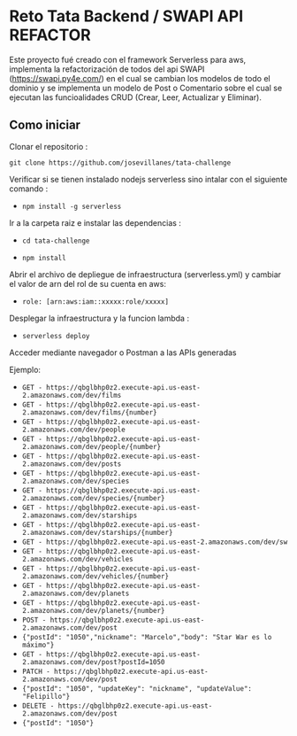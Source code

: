 # Reto Tata Backend / SWAPI API REFACTOR

Este proyecto fué creado con el framework Serverless para aws, implementa la refactorización de todos del api SWAPI (https://swapi.py4e.com/) en el cual se cambian los modelos de todo el dominio y se implementa un modelo de Post o Comentario sobre el cual se ejecutan las funcioalidades CRUD (Crear, Leer, Actualizar y Eliminar).

## Como iniciar

Clonar el repositorio :

`git clone https://github.com/josevillanes/tata-challenge`

Verificar si se tienen instalado nodejs serverless sino intalar con el siguiente comando :

- `npm install -g serverless`

Ir a la carpeta raiz e instalar las dependencias :

- `cd tata-challenge`

- `npm install`

Abrir el archivo de depliegue de infraestructura (serverless.yml) y cambiar el valor de arn del rol de su cuenta en aws:

- `role: [arn:aws:iam::xxxxx:role/xxxxx]`

Desplegar la infraestructura y la funcion lambda :

- `serverless deploy`

Acceder mediante navegador o Postman a las APIs generadas

Ejemplo:

- `GET - https://qbglbhp0z2.execute-api.us-east-2.amazonaws.com/dev/films`
- `GET - https://qbglbhp0z2.execute-api.us-east-2.amazonaws.com/dev/films/{number}`
- `GET - https://qbglbhp0z2.execute-api.us-east-2.amazonaws.com/dev/people`
- `GET - https://qbglbhp0z2.execute-api.us-east-2.amazonaws.com/dev/people/{number}`
- `GET - https://qbglbhp0z2.execute-api.us-east-2.amazonaws.com/dev/posts`
- `GET - https://qbglbhp0z2.execute-api.us-east-2.amazonaws.com/dev/species`
- `GET - https://qbglbhp0z2.execute-api.us-east-2.amazonaws.com/dev/species/{number}`
- `GET - https://qbglbhp0z2.execute-api.us-east-2.amazonaws.com/dev/starships`
- `GET - https://qbglbhp0z2.execute-api.us-east-2.amazonaws.com/dev/starships/{number}`
- `GET - https://qbglbhp0z2.execute-api.us-east-2.amazonaws.com/dev/sw`
- `GET - https://qbglbhp0z2.execute-api.us-east-2.amazonaws.com/dev/vehicles`
- `GET - https://qbglbhp0z2.execute-api.us-east-2.amazonaws.com/dev/vehicles/{number}`
- `GET - https://qbglbhp0z2.execute-api.us-east-2.amazonaws.com/dev/planets`
- `GET - https://qbglbhp0z2.execute-api.us-east-2.amazonaws.com/dev/planets/{number}`
- `POST - https://qbglbhp0z2.execute-api.us-east-2.amazonaws.com/dev/post`
- `{"postId": "1050","nickname": "Marcelo","body": "Star War es lo máximo"}`
- `GET - https://qbglbhp0z2.execute-api.us-east-2.amazonaws.com/dev/post?postId=1050` 
- `PATCH - https://qbglbhp0z2.execute-api.us-east-2.amazonaws.com/dev/post`
- `{"postId": "1050", "updateKey": "nickname", "updateValue": "Felipillo"}`
- `DELETE - https://qbglbhp0z2.execute-api.us-east-2.amazonaws.com/dev/post`
- `{"postId": "1050"}`


